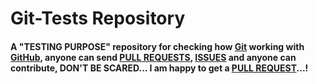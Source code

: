 # Git-Tests Repository

#### A "TESTING PURPOSE" repository for checking how [Git](https://git-scm.com/) working with [GitHub](https://github.com/), anyone can send [PULL REQUESTS](https://github.com/Muhammed-Rahif/Git-Tests/pulls/), [ISSUES](https://github.com/Muhammed-Rahif/Git-Tests/issues/) and anyone can contribute, DON'T BE SCARED... I am happy to get a [PULL REQUEST](https://github.com/Muhammed-Rahif/Git-Tests/pulls/)...!
